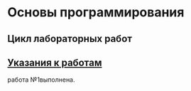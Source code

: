 # Основы программирования
## Цикл лабораторных работ

## [Указания к работам](resources/directions.md)
работа №1выполнена.
